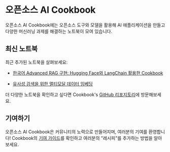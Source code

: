 # 오픈소스 AI Cookbook

오픈소스 AI Cookbook에는 오픈소스 도구와 모델을 활용해 AI 애플리케이션을 만들고 다양한 머신러닝 과제를 해결하는 노트북이 모여 있습니다.

## 최신 노트북

최근 추가된 노트북을 살펴보세요:

- [한국어 Advanced RAG 구현: Hugging Face와 LangChain 활용한 Cookbook](advanced_ko_rag)

- [유사성 검색을 위한 멀티모달 데이터 임베딩](faiss_with_hf_datasets_and_clip)

더 다양한 노트북을 확인하고 싶다면 Cookbook's [GitHub 리포지토리](https://github.com/huggingface/cookbook)에 방문해보세요.

## 기여하기

오픈소스 AI Cookbook은 커뮤니티의 노력으로 만들어지며, 여러분의 기여를 환영합니다! 
Cookbook의 [기여 가이드](https://github.com/huggingface/cookbook/blob/main/README.md)를 확인하고 여러분의 "레시피"를 추가하는 방법을 알아보세요.
